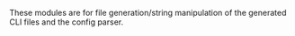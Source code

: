 <!-- markdownlint-disable MD041 -->

These modules are for file generation/string manipulation of the generated CLI files and the config parser.
